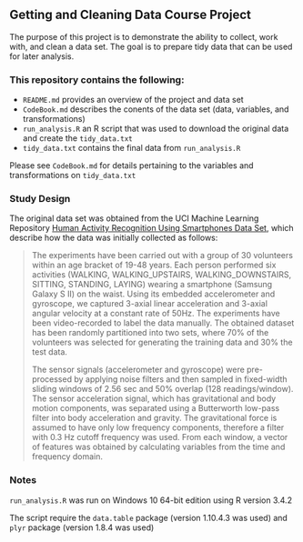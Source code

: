 ## Getting and Cleaning Data Course Project

The purpose of this project is to demonstrate the ability to collect, work with, and clean a data set. The goal is to prepare tidy data that can be used for later analysis.

### This repository contains the following:

- `README.md` provides an overview of the project and data set
- `CodeBook.md` describes the conents of the data set (data, variables, and transformations)
- `run_analysis.R` an R script that was used to download the original data and create the `tidy_data.txt`
- `tidy_data.txt` contains the final data from `run_analysis.R`

Please see `CodeBook.md` for details pertaining to the variables and transformations on `tidy_data.txt`

### Study Design

The original data set was obtained from the UCI Machine Learning Repository [Human Activity Recognition Using Smartphones Data Set](http://archive.ics.uci.edu/ml/datasets/Human+Activity+Recognition+Using+Smartphones), which describe how the data was initially collected as follows:

>The experiments have been carried out with a group of 30 volunteers within an age bracket of 19-48 years. Each person performed six activities (WALKING, WALKING_UPSTAIRS, WALKING_DOWNSTAIRS, SITTING, STANDING, LAYING) wearing a smartphone (Samsung Galaxy S II) on the waist. Using its embedded accelerometer and gyroscope, we captured 3-axial linear acceleration and 3-axial angular velocity at a constant rate of 50Hz. The experiments have been video-recorded to label the data manually. The obtained dataset has been randomly partitioned into two sets, where 70% of the volunteers was selected for generating the training data and 30% the test data. 
>
>The sensor signals (accelerometer and gyroscope) were pre-processed by applying noise filters and then sampled in fixed-width sliding windows of 2.56 sec and 50% overlap (128 readings/window). The sensor acceleration signal, which has gravitational and body motion components, was separated using a Butterworth low-pass filter into body acceleration and gravity. The gravitational force is assumed to have only low frequency components, therefore a filter with 0.3 Hz cutoff frequency was used. From each window, a vector of features was obtained by calculating variables from the time and frequency domain.

### Notes

`run_analysis.R` was run on Windows 10 64-bit edition using R version 3.4.2

The script require the `data.table` package (version 1.10.4.3 was used) and `plyr` package (version 1.8.4 was used)